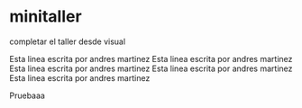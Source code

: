 # minitaller

completar el taller
desde visual

Esta linea escrita por andres martinez
Esta linea escrita por andres martinez
Esta linea escrita por andres martinez
Esta linea escrita por andres martinez
Esta linea escrita por andres martinez

Pruebaaa
